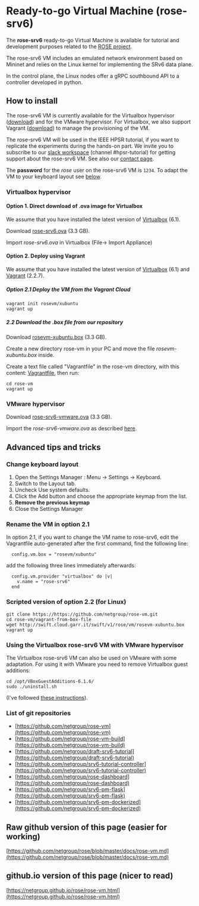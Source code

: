 # Ready-to-go Virtual Machine (rose-srv6)

The **rose-srv6** ready-to-go Virtual Machine is available for tutorial and development purposes
related to the [ROSE project](https://netgroup.github.io/rose/).

The rose-srv6 VM includes an emulated network environment based on Mininet and 
relies on the Linux kernel for implementing the SRv6 data plane.

In the control plane, the Linux nodes offer a gRPC southbound API to a controller
developed in python.

## How to install

The rose-srv6 VM is currently available for the Virtualbox hypervisor ([download](https://www.virtualbox.org/wiki/Downloads)) and for the VMware hypervisor.
For Virtualbox, we also support Vagrant ([download](https://www.vagrantup.com/downloads.html)) to manage the provisioning of the VM.

The rose-srv6 VM will be used in the IEEE HPSR tutorial, if you want to replicate the experiments during the hands-on part.
We invite you to subscribe to our [slack workspace](http://rose-slack.netgroup.uniroma2.it:3000/) (channel #hpsr-tutorial)
for getting support about the rose-srv6 VM. See also our [contact page](https://netgroup.github.io/rose/rose-contacts.html).

The **password** for the *rose* user on the rose-srv6 VM is `1234`. To adapt the VM
to your keyboard layout see [below](#change-keyboard-layout).

### Virtualbox hypervisor 

#### Option 1. Direct download of .ova image for Virtualbox

We assume that you have installed the latest version of [Virtualbox](https://www.virtualbox.org/wiki/Downloads) (6.1). 

Download [rose-srv6.ova](http://swift.cloud.garr.it/swift/v1/rose/vm/rose-srv6.ova) (3.3 GB).

Import *rose-srv6.ova* in Virtualbox (File-> Import Appliance)

#### Option 2. Deploy using Vagrant

We assume that you have installed the latest version of [Virtualbox](https://www.virtualbox.org/wiki/Downloads) (6.1) and [Vagrant](https://www.vagrantup.com/downloads.html) (2.2.7).

##### Option 2.1 Deploy the VM from the Vagrant Cloud

```
vagrant init rosevm/xubuntu
vagrant up
```

##### 2.2 Download the .box file from our repository

Download [rosevm-xubuntu.box](http://swift.cloud.garr.it/swift/v1/rose/vm/rosevm-xubuntu.box) (3.3 GB).

Create a new directory rose-vm in your PC and move the file *rosevm-xubuntu.box* inside. 

Create a text file called "Vagrantfile" in the rose-vm directory, with this content:
[Vagrantfile](https://github.com/netgroup/rose-vm/raw/master/vagrant-from-box-file/Vagrantfile), then run:

```
cd rose-vm
vagrant up
```

### VMware hypervisor 

Download [rose-srv6-vmware.ova](http://swift.cloud.garr.it/swift/v1/rose/vm/rose-srv6-vmware.ova) (3.3 GB).

Import the *rose-srv6-vmware.ova* as described [here](https://pubs.vmware.com/fusion-5/index.jsp?topic=%2Fcom.vmware.fusion.help.doc%2FGUID-275EF202-CF74-43BF-A9E9-351488E16030.html).

## Advanced tips and tricks

### Change keyboard layout

1. Open the Settings Manager : Menu -> Settings -> Keyboard.
1. Switch to the Layout tab.
1. Uncheck Use system defaults.
1. Click the Add button and choose the appropriate keymap from the list.
1. **Remove the previous keymap**
1. Close the Settings Manager

### Rename the VM in option 2.1

In option 2.1, if you want to change the VM name to rose-srv6, edit the Vagrantfile auto-generated
after the first command, find the following line:

```
  config.vm.box = "rosevm/xubuntu"
```
add the following three lines immediately afterwards:

```
  config.vm.provider "virtualbox" do |v|
    v.name = "rose-srv6"
  end
```

### Scripted version of option 2.2 (for Linux)

```
git clone https://https://github.com/netgroup/rose-vm.git
cd rose-vm/vagrant-from-box-file
wget http://swift.cloud.garr.it/swift/v1/rose/vm/rosevm-xubuntu.box
vagrant up
```

### Using the Virtualbox rose-srv6 VM with VMware hypervisor

The Virtualbox rose-srv6 VM can also be used on VMware with some adaptation.
For using it with VMware you need to remove Virtualbox guest additions:

```
cd /opt/VBoxGuestAdditions-6.1.6/
sudo ./uninstall.sh
```

(I've followed [these instructions](https://askubuntu.com/questions/954376/removing-default-virtualbox-guest-additions)).

### List of git repositories

- [https://github.com/netgroup/rose-vm](https://github.com/netgroup/rose-vm)
- [https://github.com/netgroup/rose-vm-build](https://github.com/netgroup/rose-vm-build)
- [https://github.com/netgroup/draft-srv6-tutorial](https://github.com/netgroup/draft-srv6-tutorial)
- [https://github.com/netgroup/srv6-tutorial-controller](https://github.com/netgroup/srv6-tutorial-controller)
- [https://github.com/netgroup/rose-dashboard](https://github.com/netgroup/rose-dashboard)
- [https://github.com/netgroup/srv6-pm-flask](https://github.com/netgroup/srv6-pm-flask)
- [https://github.com/netgroup/srv6-pm-dockerized](https://github.com/netgroup/srv6-pm-dockerized)


## Raw github version of this page (easier for working)

[https://github.com/netgroup/rose/blob/master/docs/rose-vm.md](https://github.com/netgroup/rose/blob/master/docs/rose-vm.md)

## github.io version of this page (nicer to read)

[https://netgroup.github.io/rose/rose-vm.html](https://netgroup.github.io/rose/rose-vm.html)

